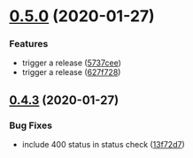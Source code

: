 # [0.5.0](https://github.com/rocketbase-io/skeleton-key/compare/v0.4.3...v0.5.0) (2020-01-27)


### Features

* trigger a release ([5737cee](https://github.com/rocketbase-io/skeleton-key/commit/5737cee2eb9d01a20d92d6eb9b9df80535d5d4ee))
* trigger a release ([627f728](https://github.com/rocketbase-io/skeleton-key/commit/627f728dd9e9e72fbc6b614088c42d9df4557835))

## [0.4.3](https://github.com/rocketbase-io/skeleton-key/compare/v0.4.2...v0.4.3) (2020-01-27)


### Bug Fixes

* include 400 status in status check ([13f72d7](https://github.com/rocketbase-io/skeleton-key/commit/13f72d7c4084adfb6d56d61c45cdb0177eef53ff))
